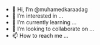 - 👋 Hi, I’m @muhamedkaraadag
- 👀 I’m interested in ...
- 🌱 I’m currently learning ...
- 💞️ I’m looking to collaborate on ...
- 📫 How to reach me ...

<!---
muhamedkaraadag/muhamedkaraadag is a ✨ special ✨ repository because its `README.md` (this file) appears on your GitHub profile.
You can click the Preview link to take a look at your changes.
--->
